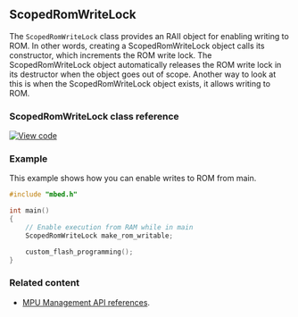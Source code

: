 ## ScopedRomWriteLock

The `ScopedRomWriteLock` class provides an RAII object for enabling writing to ROM. In other words, creating a ScopedRomWriteLock object calls its constructor, which increments the ROM write lock. The ScopedRomWriteLock object automatically releases the ROM write lock in its destructor when the object goes out of scope. Another way to look at this is when the ScopedRomWriteLock object exists, it allows writing to ROM.

### ScopedRomWriteLock class reference

[![View code](https://www.mbed.com/embed/?type=library)](http://os.mbed.com/docs/v5.11/mbed-os-api-doxy/classmbed_1_1_scoped_rom_write_lock.html)

### Example

This example shows how you can enable writes to ROM from main.

```C++ NOCI
#include "mbed.h"

int main()
{
    // Enable execution from RAM while in main
    ScopedRomWriteLock make_rom_writable;

    custom_flash_programming();
}
```

### Related content

- [MPU Management API references](mpu-management.html).
